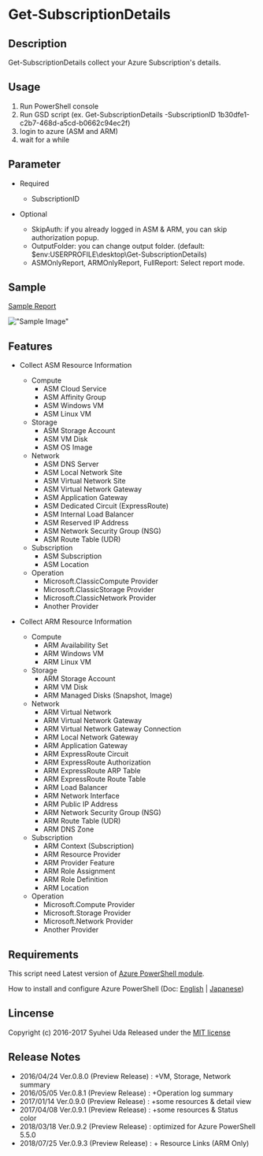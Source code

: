 # Get-SubscriptionDetails

## Description
Get-SubscriptionDetails collect your Azure Subscription's details.

## Usage
1. Run PowerShell console
2. Run GSD script (ex. Get-SubscriptionDetails -SubscriptionID 1b30dfe1-c2b7-468d-a5cd-b0662c94ec2f)
3. login to azure  (ASM and ARM)
4. wait for a while

## Parameter
* Required
    * SubscriptionID
    
* Optional
    * SkipAuth: if you already logged in ASM & ARM, you can skip authorization popup.
    * OutputFolder: you can change output folder. (default: $env:USERPROFILE\desktop\Get-SubscriptionDetails\)
    * ASMOnlyReport, ARMOnlyReport, FullReport: Select report mode.

## Sample
[Sample Report](http://www.syuheiuda.com/wp-content/uploads/2017/04/Sample_0_9_1-676ba02b-eb02-4b62-885d-1116518ebd1f-20170408_192331.htm)

!["Sample Image"](http://www.syuheiuda.com/wp-content/uploads/2017/04/Get-SubscriptionDetails_0_9_1.png)

## Features
* Collect ASM Resource Information
    * Compute
        * ASM Cloud Service
        * ASM Affinity Group
        * ASM Windows VM
        * ASM Linux VM
    * Storage
        * ASM Storage Account
        * ASM VM Disk
        * ASM OS Image
    * Network
        * ASM DNS Server
        * ASM Local Network Site
        * ASM Virtual Network Site
        * ASM Virtual Network Gateway
        * ASM Application Gateway
        * ASM Dedicated Circuit (ExpressRoute)
        * ASM Internal Load Balancer
        * ASM Reserved IP Address
        * ASM Network Security Group (NSG)
        * ASM Route Table (UDR)
    * Subscription
        * ASM Subscription
        * ASM Location
    * Operation
        * Microsoft.ClassicCompute Provider
        * Microsoft.ClassicStorage Provider
        * Microsoft.ClassicNetwork Provider
        * Another Provider
        
* Collect ARM Resource Information
    * Compute
        * ARM Availability Set
        * ARM Windows VM
        * ARM Linux VM
    * Storage
        * ARM Storage Account
        * ARM VM Disk
        * ARM Managed Disks (Snapshot, Image)
    * Network
        * ARM Virtual Network
        * ARM Virtual Network Gateway
        * ARM Virtual Network Gateway Connection
        * ARM Local Network Gateway
        * ARM Application Gateway
        * ARM ExpressRoute Circuit
        * ARM ExpressRoute Authorization
        * ARM ExpressRoute ARP Table
        * ARM ExpressRoute Route Table
        * ARM Load Balancer
        * ARM Network Interface
        * ARM Public IP Address
        * ARM Network Security Group (NSG)
        * ARM Route Table (UDR)
        * ARM DNS Zone
    * Subscription
        * ARM Context (Subscription)
        * ARM Resource Provider
        * ARM Provider Feature
        * ARM Role Assignment
        * ARM Role Definition
        * ARM Location
    * Operation
        * Microsoft.Compute Provider
        * Microsoft.Storage Provider
        * Microsoft.Network Provider
        * Another Provider

## Requirements
This script need Latest version of [Azure PowerShell module](http://aka.ms/webpi-azps). 

How to install and configure Azure PowerShell (Doc: [English](https://azure.microsoft.com/en-us/documentation/articles/powershell-install-configure/) | [Japanese](https://azure.microsoft.com/ja-jp/documentation/articles/powershell-install-configure/))

## Lincense
Copyright (c) 2016-2017 Syuhei Uda
Released under the [MIT license](http://opensource.org/licenses/mit-license.php )

## Release Notes
* 2016/04/24 Ver.0.8.0 (Preview Release) : +VM, Storage, Network summary
* 2016/05/05 Ver.0.8.1 (Preview Release) : +Operation log summary
* 2017/01/14 Ver.0.9.0 (Preview Release) : +some resources & detail view
* 2017/04/08 Ver.0.9.1 (Preview Release) : +some resources & Status color
* 2018/03/18 Ver.0.9.2 (Preview Release) : optimized for Azure PowerShell 5.5.0
* 2018/07/25 Ver.0.9.3 (Preview Release) : + Resource Links (ARM Only)